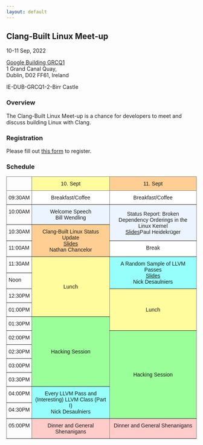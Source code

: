 ```yaml
---
layout: default
---
```


## Clang-Built Linux Meet-up

10-11 Sep, 2022

<a href="https://goo.gl/maps/32yVACGEiFS1goeR9">Google Building GRCQ1</a><br/>
1 Grand Canal Quay,<br/>
Dublin, D02 FF61, Ireland

IE-DUB-GRCQ1-2-Birr Castle

### Overview

The Clang-Built Linux Meet-up is a chance for developers to meet and discuss building Linux with Clang.

### Registration

Please fill out [this form](https://forms.gle/iCkYRyUqi2Bd26YN9) to register.

### Schedule

<style type="text/css">
.tg  {border-collapse:collapse;border-spacing:0;}
.tg td{border-color:black;border-style:solid;border-width:1px;font-family:Arial, sans-serif;font-size:14px;
  overflow:hidden;padding:10px 5px;word-break:normal;}
.tg th{border-color:black;border-style:solid;border-width:1px;font-family:Arial, sans-serif;font-size:14px;
  font-weight:normal;overflow:hidden;padding:10px 5px;word-break:normal;}
.tg .tg-l38z{border-color:inherit;background-color:#96fffb;text-align:center;vertical-align:middle}
.tg .tg-rgo1{background-color:#ffce93;border-color:inherit;text-align:center;vertical-align:middle}
.tg .tg-rgo3{border-color:inherit;background-color:#fffc9e;text-align:center;vertical-align:middle}
.tg .tg-cmwg{border-color:inherit;background-color:#ffccc9;text-align:center;vertical-align:top}
.tg .tg-hy4i{border-color:inherit;background-color:#9aff99;text-align:center;vertical-align:middle}
.tg .tg-jq7l{background-color:#ecf4ff;border-color:inherit;text-align:center;vertical-align:middle}
.tg .tg-zme7{background-color:#ffce93;border-color:inherit;text-align:center;vertical-align:top}
.tg .tg-0pky{border-color:inherit;text-align:left;vertical-align:top}
.tg .tg-hafo{border-color:inherit;background-color:#fffc9e;border-color:inherit;text-align:center;vertical-align:top}
.tg .tg-rq3n{border-color:inherit;background-color:#ffffff;border-color:inherit;text-align:center;vertical-align:middle}
.tg .tg-3xi5{border-color:inherit;background-color:#ffffff;border-color:inherit;text-align:center;vertical-align:top}
.tg .tg-0lax{border-color:inherit;text-align:left;vertical-align:top}
.tg .tg-2ceo{border-color:inherit;background-color:#ffccc9;text-align:center;vertical-align:middle}
</style>
<table class="tg">
<thead>
  <tr>
    <th class="tg-0pky"></th>
    <th class="tg-hafo">10. Sept</th>
    <th class="tg-zme7">11. Sept</th>
  </tr>
</thead>
<tbody>
  <tr>
    <td class="tg-0pky">09:30AM</td>
    <td class="tg-rq3n">Breakfast/Coffee</td>
    <td class="tg-3xi5">Breakfast/Coffee</td>
  </tr>
  <tr>
    <td class="tg-0pky">10:00AM</td>
    <td class="tg-jq7l">Welcome Speech<br>Bill Wendling</td>
    <td class="tg-jq7l" rowspan="2">Status Report: Broken Dependency Orderings in the Linux Kernel<br><a href="slides/paul/Broken_Dependency_Orderings_in_the_Linux_Kernel.pdf">Slides</a><span style="font-weight:300;font-style:normal">Paul Heidekrüger</span></td>
  </tr>
  <tr>
    <td class="tg-0pky">10:30AM</td>
    <td class="tg-rgo1" rowspan="2">Clang-Built Linux Status Update<br><a href="slides/nathan/nathan_cbl_meetup_2022_slides.pdf">Slides</a><br>Nathan Chancelor</td>
  </tr>
  <tr>
    <td class="tg-0pky">11:00AM</td>
    <td class="tg-3xi5">Break</td>
  </tr>
  <tr>
    <td class="tg-0lax">11:30AM</td>
    <td class="tg-rgo3" rowspan="4">Lunch</td>
    <td class="tg-l38z" rowspan="2">A Random Sample of LLVM Passes<br><a href="slides/nick/passes/">Slides</a><br>Nick Desaulniers</td>
  </tr>
  <tr>
    <td class="tg-0lax">Noon</td>
  </tr>
  <tr>
    <td class="tg-0lax">12:30PM</td>
    <td class="tg-rgo3" rowspan="3">Lunch</td>
  </tr>
  <tr>
    <td class="tg-0lax">01:00PM</td>
  </tr>
  <tr>
    <td class="tg-0lax">01:30PM</td>
    <td class="tg-hy4i" rowspan="5">Hacking Session</td>
  </tr>
  <tr>
    <td class="tg-0lax">02:00PM</td>
    <td class="tg-hy4i" rowspan="6">Hacking Session</td>
  </tr>
  <tr>
    <td class="tg-0lax">02:30PM</td>
  </tr>
  <tr>
    <td class="tg-0lax">03:00PM</td>
  </tr>
  <tr>
    <td class="tg-0lax">03:30PM</td>
  </tr>
  <tr>
    <td class="tg-0lax">04:00PM</td>
    <td class="tg-l38z" rowspan="2">Every LLVM Pass and (Interesting) LLVM Class (Part I)<br>Nick Desaulniers</td>
  </tr>
  <tr>
    <td class="tg-0lax">04:30PM</td>
  </tr>
  <tr>
    <td class="tg-0lax">05:00PM</td>
    <td class="tg-2ceo">Dinner and General Shenanigans</td>
    <td class="tg-cmwg">Dinner and General Shenanigans</td>
  </tr>
</tbody>
</table>
